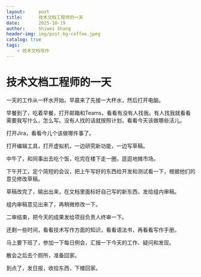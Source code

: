 ```yaml
---
layout:     post
title:      技术文档工程师的一天
date:       2025-10-19
author:     Shiwei Shang
header-img: img/post-bg-coffee.jpeg
catalog: true
tags:
    - 技术文档写作
---
```

# 技术文档工程师的一天
一天的工作从一杯水开始。早晨来了先接一大杯水，然后打开电脑。

早餐到了，吃着早餐，打开邮箱和Teams，看看有没有人找我。有人找我就看看需要我写什么，怎么写。没有人找的话就按照计划，看看今天该做哪些活儿。

打开Jira，看看今儿个该做哪件事了。

打开编辑工具，打开虚拟机，一边研究新功能，一边写草稿。

中午了，和同事出去吃个饭，吃完在楼下走一圈，逛逛地摊市场。

下午开工，定个简短的会议，把上午写好的东西给开发和测试看一下，根据他们的意见修改草稿。

草稿改完了，输出出来，在文档里面标好自己写的新东西，发给组内审稿。

组内审稿意见出来了，再稍微修改一下。

二审结束，把今天的成果发给项目负责人终审一下。

还剩一些时间，看看技术写作方面的知识，看看语法书，再看看写作手册。

马上要下班了，参加一下每日例会，汇报一下今天的工作、疑问和发现。

散会之后去个厕所，准备回家。

到点了，发日报，收拾东西，下楼回家。
